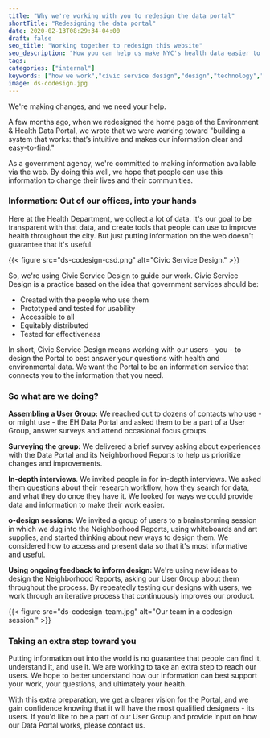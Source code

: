 ```yaml
---
title: "Why we're working with you to redesign the data portal"
shortTitle: "Redesigning the data portal"
date: 2020-02-13T08:29:34-04:00
draft: false
seo_title: "Working together to redesign this website"
seo_description: "How you can help us make NYC's health data easier to use."
tags: 
categories: ["internal"]
keywords: ["how we work","civic service design","design","technology","research","user research"]
image: ds-codesign.jpg
---
```

We're making changes, and we need your help.

A few months ago, when we redesigned the home page of the Environment & Health Data Portal, we wrote that we were working toward "building a system that works: that’s intuitive and makes our information clear and easy-to-find."

As a government agency, we're committed to making information available via the web. By doing this well, we hope that people can use this information to change their lives and their communities.

### Information: Out of our offices, into your hands
Here at the Health Department, we collect a lot of data. It's our goal to be transparent with that data, and create tools that people can use to improve health throughout the city. But just putting information on the web doesn't guarantee that it's useful.

{{< figure src="ds-codesign-csd.png" alt="Civic Service Design." >}}

So, we're using Civic Service Design to guide our work. Civic Service Design is a practice based on the idea that government services should be:
- Created with the people who use them
- Prototyped and tested for usability
- Accessible to all
- Equitably distributed
- Tested for effectiveness

In short, Civic Service Design means working with our users - you - to design the Portal to best answer your questions with health and environmental data. We want the Portal to be an information service that connects you to the information that you need.

### So what are we doing?
**Assembling a User Group:** We reached out to dozens of contacts who use - or might use - the EH Data Portal and asked them to be a part of a User Group, answer surveys and attend occasional focus groups.

**Surveying the group:** We delivered a brief survey asking about experiences with the Data Portal and its Neighborhood Reports to help us prioritize changes and improvements.

**In-depth interviews**. We invited people in for in-depth interviews. We asked them questions about their research workflow, how they search for data, and what they do once they have it. We looked for ways we could provide data and information to make their work easier.

**o-design sessions:** We invited a group of users to a brainstorming session in which we dug into the Neighborhood Reports, using whiteboards and art supplies, and started thinking about new ways to design them. We considered how to access and present data so that it's most informative and useful.

**Using ongoing feedback to inform design:** We're using new ideas to design the Neighborhood Reports, asking our User Group about them throughout the process. By repeatedly testing our designs with users, we work through an iterative process that continuously improves our product.

{{< figure src="ds-codesign-team.jpg" alt="Our team in a codesign session." >}}

### Taking an extra step toward you
Putting information out into the world is no guarantee that people can find it, understand it, and use it. We are working to take an extra step to reach our users. We hope to better understand how our information can best support your work, your questions, and ultimately your health.

With this extra preparation, we get a clearer vision for the Portal, and we gain confidence knowing that it will have the most qualified designers - its users. If you'd like to be a part of our User Group and provide input on how our Data Portal works, please contact us.